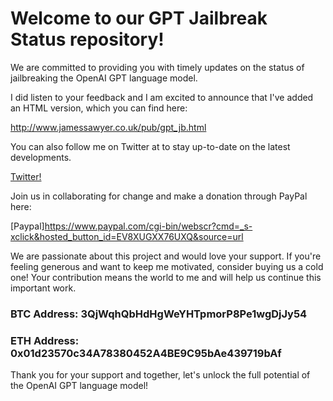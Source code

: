 # Welcome to our GPT Jailbreak Status repository! 

We are committed to providing you with timely updates on the status of jailbreaking the OpenAI GPT language model.

I did listen to your feedback and I am excited to announce that I've added an HTML version, which you can find here:

http://www.jamessawyer.co.uk/pub/gpt_jb.html

You can also follow me on Twitter at to stay up-to-date on the latest developments.

[Twitter!]( https://twitter.com/James12396379)

Join us in collaborating for change and make a donation through PayPal here:

[Paypal]https://www.paypal.com/cgi-bin/webscr?cmd=_s-xclick&hosted_button_id=EV8XUGXX76UXQ&source=url

We are passionate about this project and would love your support. If you're feeling generous and want to keep me motivated, consider buying us a cold one! Your contribution means the world to me and will help us continue this important work.

### BTC Address: 3QjWqhQbHdHgWeYHTpmorP8Pe1wgDjJy54

### ETH Address: 0x01d23570c34A78380452A4BE9C95bAe439719bAf

Thank you for your support and together, let's unlock the full potential of the OpenAI GPT language model!
